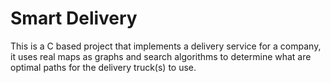 # Smart Delivery

This is a C based project that implements a delivery service for a company, it uses real maps as graphs and search algorithms to determine what are optimal paths for the delivery truck(s) to use.  
